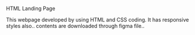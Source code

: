 HTML Landing Page

This webpage developed by using HTML and CSS coding.
It has responsive styles also..
contents are downloaded through figma file..